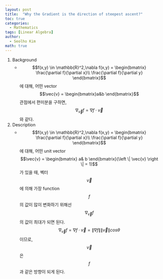 ```yaml
---
layout: post
title:  "Why the Gradient is the direction of steepest ascent?"
toc: true
categories: 
  - Mathematics
tags: [Linear Algebra]
author:
  - Seolho Kim
math: true
---
```

1. Background
    - $$f(x,y) \in \mathbb{R}^2,\nabla f(x,y) = \begin{bmatrix}
    \frac{\partial f}{\partial x}\\ 
    \frac{\partial f}{\partial y}
    \end{bmatrix}$$에 대해, 어떤 vector $$\vec{v} = \begin{bmatrix}a&b \end{bmatrix}$$ 관점에서 편미분을 구하면, $$\nabla_{\vec{v}}f = \nabla f \cdot \vec{v}$$ 와 같다.
2. Description
    - $$f(x,y) \in \mathbb{R}^2,\nabla f(x,y) = \begin{bmatrix} \frac{\partial f}{\partial x}\\  \frac{\partial f}{\partial y} \end{bmatrix}$$
    에 대해, 어떤 unit vector $$\vec{v} = \begin{bmatrix} a& b \end{bmatrix}(\left \| \vec{v} \right \| = 1)$$
    가 있을 때, 벡터 $$\vec{v}$$에 의해 가장 function $$f$$의 값이 많이 변화하기 위해선 $$\nabla_{\vec{v}}f$$ 의 값이 최대가 되면 된다. $$\nabla_{\vec{v}}f = \nabla f \cdot \vec{v} = \left \| \nabla f \right \| \left \| \vec{v} \right \| cos\theta$$
    이므로, $$\vec{v}$$은 $$f$$과 같은 방향이 되게 된다.
